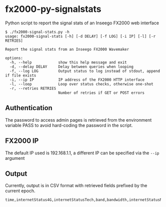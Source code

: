 # fx2000-py-signalstats
Python script to report the signal stats of an Inseego FX2000 web interface

```
$ ./fx2000-signal-stats.py -h
usage: fx2000-signal-stats [-h] [-d DELAY] [-f LOG] [-i IP] [-l] [-r RETRIES]

Report the signal stats from an Inseego FX2000 Wavemaker

options:
  -h, --help            show this help message and exit
  -d, --delay DELAY     Delay between queries when looping
  -f, --log LOG         Output status to log instead of stdout, append if file exists
  -i, --ip IP           IP address of the FX2000 HTTP interface
  -l, --loop            Loop over status checks, otherwise one-shot
  -r, --retries RETRIES
                        Number of retries if GET or POST errors
```

## Authentication
The password to access admin pages is retrieved from the environment variable PASS to avoid hard-coding the password in the script.

## FX2000 IP
The default IP used is 192.168.1.1, a different IP can be specified via the ``--ip`` argument

## Output
Currently, output is in CSV format with retrieved fields prefixed by the current epoch.
```
time,internetStatus4G,internetStatusTech,band,bandwidth,internetStatusNetworkOperator4G,internetStatus4gRSSI,internetStatusSNR
```
